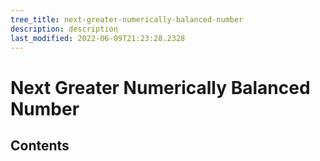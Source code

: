 ```yaml
---
tree_title: next-greater-numerically-balanced-number
description: description
last_modified: 2022-06-09T21:23:28.2328
---
```


# Next Greater Numerically Balanced Number

## Contents
